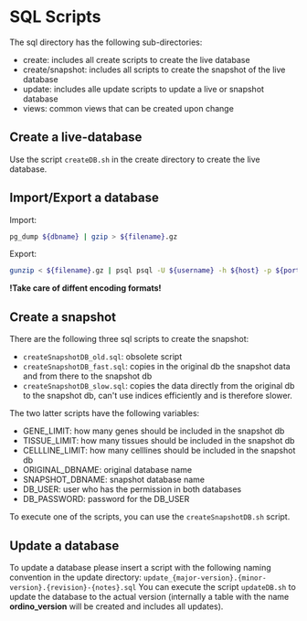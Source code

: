 SQL Scripts
===================
The sql directory has the following sub-directories:
- create: includes all create scripts to create the live database
- create/snapshot: includes all scripts to create the snapshot of the live database
- update: includes alle update scripts to update a live or snapshot database
- views: common views that can be created upon change

Create a live-database
----------
Use the script `createDB.sh` in the create directory to create the live database.

Import/Export a database
----------
Import:
```bash
pg_dump ${dbname} | gzip > ${filename}.gz
```

Export:
```bash
gunzip < ${filename}.gz | psql psql -U ${username} -h ${host} -p ${port} ${dbname}
```

**!Take care of diffent encoding formats!**

Create a snapshot
----------
There are the following three sql scripts to create the snapshot:
- `createSnapshotDB_old.sql`: obsolete script
- `createSnapshotDB_fast.sql`: copies in the original db the snapshot data and from there to the snapshot db
- `createSnapshotDB_slow.sql`: copies the data directly from the original db to the snapshot db, can't use indices efficiently and is therefore slower.

The two latter scripts have the following variables:
- GENE_LIMIT: how many genes should be included in the snapshot db
- TISSUE_LIMIT: how many tissues should be included in the snapshot db
- CELLLINE_LIMIT: how many celllines should be included in the snapshot db
- ORIGINAL_DBNAME: original database name
- SNAPSHOT_DBNAME: snapshot database name
- DB_USER: user who has the permission in both databases
- DB_PASSWORD: password for the DB_USER

To execute one of the scripts, you can use the `createSnapshotDB.sh` script.

Update a database
-------------
To update a database please insert a script with the following naming convention in the update directory:
`update_{major-version}.{minor-version}.{revision}-{notes}.sql`
You can execute the script `updateDB.sh` to update the database to the actual version (internally a table with the name **ordino_version** will be created and includes all updates).
